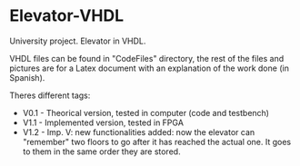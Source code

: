 # Elevator-VHDL

University project. Elevator in VHDL.

VHDL files can be found in "CodeFiles" directory, the rest of the files and pictures are for a Latex document with an explanation of the work done (in Spanish).


Theres different tags:
+ V0.1 - Theorical version, tested in computer (code and testbench)
+ V1.1 - Implemented version, tested in FPGA
+ V1.2 - Imp. V: new functionalities added: now the elevator can "remember" two floors to go after it has reached the actual one. It goes to them in the same order they are stored.
